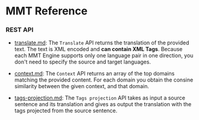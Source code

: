 # MMT Reference

### REST API

- [translate.md](rest-api/translate.md): The ```Translate``` API returns the translation of the provided text. The text is XML encoded and **can contain XML Tags**.
Because each MMT Engine supports only one language pair in one direction, you don't need to specify the source and target languages.

- [context.md](rest-api/context.md): The ```Context``` API returns an array of the top domains matching the provided content.
For each domain you obtain the consine similarity between the given context, and that domain.

- [tags-projection.md](rest-api/tags-projection.md): The ```Tags projection``` API takes as input a source sentence and its translation and gives as output the translation with the tags projected from the source sentence.

